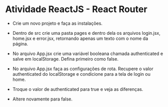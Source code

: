 # Atividade ReactJS - React Router

- Crie um novo projeto e faça as instalações.

- Dentro de src crie uma pasta pages e dentro dela os arquivos login.jsx, home.jsx e error.jsx, retornando apenas um texto com o nome da página.

- No arquivo App.jsx crie uma variável booleana chamada authenticated e salve em localStorage. Defina primeiro como false.

- No arquivo App.jsx faça as configurações de rota. Recupere o valor authenticated do localStorage e condicione para a tela de login ou home.

- Troque o valor de authenticated para true e veja as diferenças.

- Altere novamente para false.
